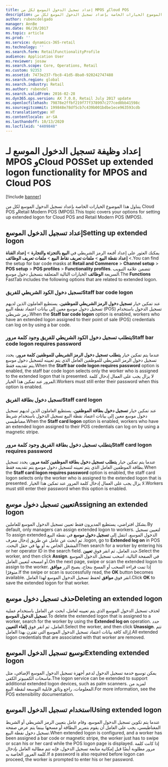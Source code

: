 ```yaml
---
title: إعداد تسجيل الدخول الموسع لكل من MPOS وCloud POS
description: يتناول هذا الموضوع الخيارات الخاصة بإعداد تسجيل الدخول الموسع لكل من Cloud POS وRetail Modern POS (MPOS).
author: rubencdelgado
manager: AnnBe
ms.date: 06/20/2017
ms.topic: article
ms.prod: ''
ms.service: dynamics-365-retail
ms.technology: ''
ms.search.form: RetailFunctionalityProfile
audience: Application User
ms.reviewer: josaw
ms.search.scope: Core, Operations, Retail
ms.custom: 92353
ms.assetid: 7473e237-fbc8-41d5-8ba0-920242747488
ms.search.region: global
ms.search.industry: Retail
ms.author: rubendel
ms.search.validFrom: 2016-02-28
ms.dyn365.ops.version: AX 7.0.0, Retail July 2017 update
ms.openlocfilehash: 79878e2ffbf219f77f378997c277ced8bb41598c
ms.sourcegitcommit: 199848e78df5cb7c439b001bdbe1ece963593cdb
ms.translationtype: HT
ms.contentlocale: ar-SA
ms.lasthandoff: 10/13/2020
ms.locfileid: "4409848"
---
```

# <a name="set-up-extended-logon-functionality-for-mpos-and-cloud-pos"></a><span data-ttu-id="4690e-103">إعداد وظيفة تسجيل الدخول الموسع لـ MPOS وCloud POS</span><span class="sxs-lookup"><span data-stu-id="4690e-103">Set up extended logon functionality for MPOS and Cloud POS</span></span>

[!include [banner](includes/banner.md)]

<span data-ttu-id="4690e-104">يتناول هذا الموضوع الخيارات الخاصة بإعداد تسجيل الدخول الموسع لكل من Cloud POS وRetail Modern POS (MPOS).</span><span class="sxs-lookup"><span data-stu-id="4690e-104">This topic covers your options for setting up extended logon for Cloud POS and Retail Modern POS (MPOS).</span></span>

## <a name="setting-up-extended-logon"></a><span data-ttu-id="4690e-105">إعداد تسجيل الدخول الموسع</span><span class="sxs-lookup"><span data-stu-id="4690e-105">Setting up extended logon</span></span>

<span data-ttu-id="4690e-106">يمكنك العثور على إعداد أقنعة الرمز الشريطي في **البيع بالتجزئة والتجارة** &gt; **إعداد القناة** &gt; **إعداد نقطة البيع** &gt; **ملفات تعريف نقاط البيع** &gt; **ملفات تعريف الوظائف**.</span><span class="sxs-lookup"><span data-stu-id="4690e-106">You can find the setup for bar code masks at **Retail and Commerce** &gt; **Channel setup** &gt; **POS setup** &gt; **POS profiles** &gt; **Functionality profiles**.</span></span> <span data-ttu-id="4690e-107">تتضمن علامة التبويب السريعة **الوظائف** الخيارات التالية المتعلقة بتسجيل دخول موسع.</span><span class="sxs-lookup"><span data-stu-id="4690e-107">The **Functions** FastTab includes the following options that are related to extended logon.</span></span>

### <a name="staff-bar-code-logon"></a><span data-ttu-id="4690e-108">تسجيل دخول الكود الشريطي للفريق</span><span class="sxs-lookup"><span data-stu-id="4690e-108">Staff bar code logon</span></span>

<span data-ttu-id="4690e-109">عند تمكين خيار **تسجيل دخول الرمز الشريطي للموظفين**، يستطيع العاملون الذين لديهم تسجيل دخول موسع معين إلى بيانات اعتماد نقطة البيع (POS) تسجيل الدخول باستخدام رمز شريطي.</span><span class="sxs-lookup"><span data-stu-id="4690e-109">When the **Staff bar code logon** option is enabled, workers who have an extended logon assigned to their point of sale (POS) credentials can log on by using a bar code.</span></span>

### <a name="staff-bar-code-logon-requires-password"></a><span data-ttu-id="4690e-110">يتطلب تسجيل دخول الكود الشريطي للفريق وجود كلمة مرور</span><span class="sxs-lookup"><span data-stu-id="4690e-110">Staff bar code logon requires password</span></span>

<span data-ttu-id="4690e-111">عندما يتم تمكين خيار **يتطلب تسجيل دخول الرمز الشريطي للموظفين كلمة مرور**، يحدد تسجيل دخول الرمز الشريطي للموظفين العامل الذي يتم تعيينه لتسجيل دخول موسع يتم تقديمه فقط.</span><span class="sxs-lookup"><span data-stu-id="4690e-111">When the **Staff bar code logon requires password** option is enabled, the staff bar code logon selects only the worker who is assigned to the extended logon that is presented.</span></span> <span data-ttu-id="4690e-112">لا يزال يجب على العمال إدخال كلمة المرور عند تمكين هذا الخيار.</span><span class="sxs-lookup"><span data-stu-id="4690e-112">Workers must still enter their password when this option is enabled.</span></span>

### <a name="staff-card-logon"></a><span data-ttu-id="4690e-113">تسجيل دخول بطاقة الفريق</span><span class="sxs-lookup"><span data-stu-id="4690e-113">Staff card logon</span></span>

<span data-ttu-id="4690e-114">عند تمكين خيار **تسجيل دخول بطاقة الموظفين**، يستطيع العاملون الذين لديهم تسجيل دخول موسع معين إلى بيانات اعتماد نقطة البيع تسجيل الدخول باستخدام شريط مغناطيسي.</span><span class="sxs-lookup"><span data-stu-id="4690e-114">When the **Staff card logon** option is enabled, workers who have an extended logon assigned to their POS credentials can log on by using a magnetic stripe.</span></span>

### <a name="staff-card-logon-requires-password"></a><span data-ttu-id="4690e-115">يتطلب تسجيل دخول بطاقة الفريق وجود كلمة مرور</span><span class="sxs-lookup"><span data-stu-id="4690e-115">Staff card logon requires password</span></span>

<span data-ttu-id="4690e-116">عندما يتم تمكين خيار **يتطلب تسجيل دخول بطاقة الموظفين كلمة مرور**، يحدد تسجيل بطاقة الموظفين العامل الذي يتم تعيينه لتسجيل دخول موسع يتم تقديمه فقط.</span><span class="sxs-lookup"><span data-stu-id="4690e-116">When the **Staff card logon requires password** option is enabled, the staff card logon selects only the worker who is assigned to the extended logon that is presented.</span></span> <span data-ttu-id="4690e-117">لا يزال يجب على العمال إدخال كلمة المرور عند تمكين هذا الخيار.</span><span class="sxs-lookup"><span data-stu-id="4690e-117">Workers must still enter their password when this option is enabled.</span></span>

## <a name="assigning-an-extended-logon"></a><span data-ttu-id="4690e-118">تعيين تسجيل دخول موسع</span><span class="sxs-lookup"><span data-stu-id="4690e-118">Assigning an extended logon</span></span>

<span data-ttu-id="4690e-119">بشكل افتراضي، يستطيع المديرون فقط تعيين تسجيل الدخول الموسع للعاملين.</span><span class="sxs-lookup"><span data-stu-id="4690e-119">By default, only managers can assign extended logon to workers.</span></span> <span data-ttu-id="4690e-120">‏‫لتعيين تسجيل الدخول الموسع، انتقل إلى **‬‏‫تسجيل دخول موسع** ‬‏‫في نقطة البيع.</span><span class="sxs-lookup"><span data-stu-id="4690e-120">To assign extended logon, go to **Extended log on** in POS.</span></span> <span data-ttu-id="4690e-121"> ثم ابحث عن عامل عن طريق إدخال معرف المشغل الخاص به أو بها في حقل البحث.‬</span><span class="sxs-lookup"><span data-stu-id="4690e-121">Then search for a worker by entering his or her operator ID in the search field.</span></span> <span data-ttu-id="4690e-122">حدد العامل، ثم انقر فوق **تعيين**.</span><span class="sxs-lookup"><span data-stu-id="4690e-122">Select the worker, and then click **Assign**.</span></span> <span data-ttu-id="4690e-123">في الصفحة التالية، اسحب تسجيل الدخول الموسع أو امسحه لتعيين العامل.</span><span class="sxs-lookup"><span data-stu-id="4690e-123">On the next page, swipe or scan the extended logon to assign to the worker.</span></span> <span data-ttu-id="4690e-124">إذا تمت قراءة السحب أو المسح بنجاح، يصبح الزر **موافق** متوفرًا.</span><span class="sxs-lookup"><span data-stu-id="4690e-124">If the swipe or scan is successfully read, the **OK** button becomes available.</span></span> <span data-ttu-id="4690e-125">انقر فوق **موافق** لحفظ تسجيل الدخول الموسع لهذا العامل.</span><span class="sxs-lookup"><span data-stu-id="4690e-125">Click **OK** to save the extended logon for that worker.</span></span>

## <a name="deleting-an-extended-logon"></a><span data-ttu-id="4690e-126">حذف تسجيل دخول موسع</span><span class="sxs-lookup"><span data-stu-id="4690e-126">Deleting an extended logon</span></span>

<span data-ttu-id="4690e-127">لحذف تسجيل الدخول الموسع الذي يتم تعيينه لعامل، ابحث عن العامل باستخدام عملية **تسجيل الدخول الموسع**.</span><span class="sxs-lookup"><span data-stu-id="4690e-127">To delete the extended logon that is assigned to a worker, search for the worker by using the **Extended log on** operation.</span></span> <span data-ttu-id="4690e-128">حدد العامل، ثم انقر فوق **إلغاء التعيين**.</span><span class="sxs-lookup"><span data-stu-id="4690e-128">Select the worker, and then click **Unassign**.</span></span> <span data-ttu-id="4690e-129">تتم إزالة كافة بيانات اعتماد تسجيل الدخول الموسع التي تقترن بهذا العامل.</span><span class="sxs-lookup"><span data-stu-id="4690e-129">All extended logon credentials that are associated with that worker are removed.</span></span>

## <a name="extending-extended-logon"></a><span data-ttu-id="4690e-130">توسيع تسجيل الدخول الموسع</span><span class="sxs-lookup"><span data-stu-id="4690e-130">Extending extended logon</span></span>

<span data-ttu-id="4690e-131">يمكن توسيع خدمة تسجيل الدخول لدعم أجهزة تسجيل الدخول الموسع الإضافي، مثل ماسحات الكمبيوتر الكفي.</span><span class="sxs-lookup"><span data-stu-id="4690e-131">The logon service can be extended to support additional extended logon devices, such as palm scanners.</span></span> <span data-ttu-id="4690e-132">لمزيد من المعلومات، راجع وثائق قابلية التوسعة لنقطة البيع.</span><span class="sxs-lookup"><span data-stu-id="4690e-132">For more information, see the POS extensibility documentation.</span></span>

## <a name="using-extended-logon"></a><span data-ttu-id="4690e-133">استخدام تسجيل الدخول الموسع</span><span class="sxs-lookup"><span data-stu-id="4690e-133">Using extended logon</span></span>

<span data-ttu-id="4690e-134">عندما يتم تكوين تسجيل الدخول الموسع، وقام عامل بتعيين الرمز الشريطي أو الشريط المغناطيسي، يجب على العامل أن يقوم بتمرير البطاقة أو مسحها بينما يتم عرض صفحة تسجيل دخول نقطة البيع.</span><span class="sxs-lookup"><span data-stu-id="4690e-134">When extended logon is configured, and a worker has been assigned a bar code or magnetic stripe, the worker just has to swipe or scan his or her card while the POS logon page is displayed.</span></span> <span data-ttu-id="4690e-135">إذا كانت كلمة مرور مطلوبة أيضًا قبل إمكانية متابعة تسجيل الدخول، فإنه تتم مطالبة العامل بإدخال كلمة المرور الخاصة به.</span><span class="sxs-lookup"><span data-stu-id="4690e-135">If a password is also required before logon can proceed, the worker is prompted to enter his or her password.</span></span>
